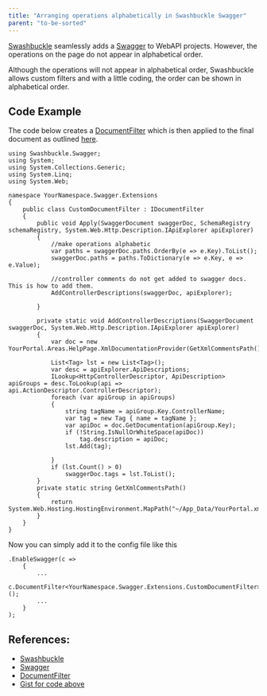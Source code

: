```yaml
---
title: "Arranging operations alphabetically in Swashbuckle Swagger"
parent: "to-be-sorted"
---
```


[Swashbuckle](https://github.com/domaindrivendev/Swashbuckle) seamlessly adds a [Swagger](http://swagger.io/) to WebAPI projects. However, the operations on the page do not appear in alphabetical order.

Although the operations will not appear in alphabetical order, Swashbuckle allows custom filters and with a little coding, the order can be shown in alphabetical order.

## Code Example

The code below creates a [DocumentFilter](https://github.com/domaindrivendev/Swashbuckle#documentfilter) which is then applied to the final document as outlined [here](https://github.com/domaindrivendev/Swashbuckle#modifying-generated-operations).

    using Swashbuckle.Swagger;
    using System;
    using System.Collections.Generic;
    using System.Linq;
    using System.Web;

    namespace YourNamespace.Swagger.Extensions
    {
        public class CustomDocumentFilter : IDocumentFilter
        {
            public void Apply(SwaggerDocument swaggerDoc, SchemaRegistry schemaRegistry, System.Web.Http.Description.IApiExplorer apiExplorer)
            {
                //make operations alphabetic
                var paths = swaggerDoc.paths.OrderBy(e => e.Key).ToList();
                swaggerDoc.paths = paths.ToDictionary(e => e.Key, e => e.Value);

                //controller comments do not get added to swagger docs. This is how to add them.
                AddControllerDescriptions(swaggerDoc, apiExplorer);

            }

            private static void AddControllerDescriptions(SwaggerDocument swaggerDoc, System.Web.Http.Description.IApiExplorer apiExplorer)
            {
                var doc = new YourPortal.Areas.HelpPage.XmlDocumentationProvider(GetXmlCommentsPath());

                List<Tag> lst = new List<Tag>();
                var desc = apiExplorer.ApiDescriptions;
                ILookup<HttpControllerDescriptor, ApiDescription> apiGroups = desc.ToLookup(api => api.ActionDescriptor.ControllerDescriptor);
                foreach (var apiGroup in apiGroups)
                {
                    string tagName = apiGroup.Key.ControllerName;
                    var tag = new Tag { name = tagName };
                    var apiDoc = doc.GetDocumentation(apiGroup.Key);
                    if (!String.IsNullOrWhiteSpace(apiDoc))
                        tag.description = apiDoc;
                    lst.Add(tag);

                }
                if (lst.Count() > 0)
                    swaggerDoc.tags = lst.ToList();
            }
            private static string GetXmlCommentsPath()
            {
                return System.Web.Hosting.HostingEnvironment.MapPath("~/App_Data/YourPortal.xml");
            }
        }
    }

Now you can simply add it to the config file like this

    .EnableSwagger(c =>
        {
            ...
            c.DocumentFilter<YourNamespace.Swagger.Extensions.CustomDocumentFilter>();
            ...
        }
    );

## References:

*   [Swashbuckle](https://github.com/domaindrivendev/Swashbuckle)
*   [Swagger](http://swagger.io/)
*   [DocumentFilter](https://github.com/domaindrivendev/Swashbuckle#documentfilter)
*   [Gist for code above](https://gist.github.com/pallu/0f28e98fa89d2855a321)
